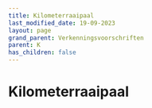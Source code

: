 ```yaml
---
title: Kilometerraaipaal
last_modified_date: 19-09-2023
layout: page
grand_parent: Verkenningsvoorschriften
parent: K
has_children: false
---
```


Kilometerraaipaal
=================

